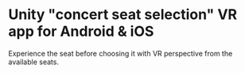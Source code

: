 # Unity "concert seat selection" VR app for Android & iOS
Experience the seat before choosing it with VR perspective from the available seats.

